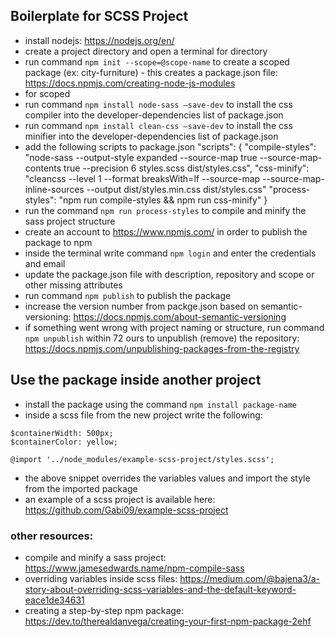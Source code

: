 
## Boilerplate for SCSS Project

- install nodejs: https://nodejs.org/en/
- create a project directory and open a terminal for directory
- run command `npm init --scope=@scope-name` to create a scoped package (ex: city-furniture) - this creates a package.json file: https://docs.npmjs.com/creating-node-js-modules
- for scoped 
- run command `npm install node-sass —save-dev` to install the css compiler into the developer-dependencies list of package.json
- run command `npm install clean-css —save-dev` to install the css minifier into the developer-dependencies list of package.json
- add the following scripts to package.json
"scripts": {
        "compile-styles": "node-sass --output-style expanded --source-map true --source-map-contents true --precision 6 styles.scss dist/styles.css",
        "css-minify": "cleancss --level 1 --format breaksWith=lf --source-map --source-map-inline-sources --output dist/styles.min.css dist/styles.css"
	"process-styles": "npm run compile-styles && npm run css-minify"
      }
- run the command `npm run process-styles` to compile and minify the sass project structure
- create an account to https://www.npmjs.com/ in order to publish the package to npm
- inside the terminal write command `npm login` and enter the credentials and email
- update the package.json file with description, repository and scope or other missing attributes
- run command `npm publish` to publish the package
- increase the version number from packge.json based on semantic-versioning: https://docs.npmjs.com/about-semantic-versioning
- if something went wrong with project naming or structure, run command `npm unpublish` within 72 ours to unpublish (remove) the repository: https://docs.npmjs.com/unpublishing-packages-from-the-registry

## Use the package inside another project
- install the package using the command `npm install package-name`
- inside a scss file from the new project write the following:
```
$containerWidth: 500px;
$containerColor: yellow;

@import '../node_modules/example-scss-project/styles.scss';
```
- the above snippet overrides the variables values and import the style from the imported package
- an example of a scss project is available here: https://github.com/Gabi09/example-scss-project

### other resources:
- compile and minify a sass project: https://www.jamesedwards.name/npm-compile-sass
- overriding variables inside scss files: https://medium.com/@bajena3/a-story-about-overriding-scss-variables-and-the-default-keyword-eace1de34631
- creating a step-by-step npm package: https://dev.to/therealdanvega/creating-your-first-npm-package-2ehf